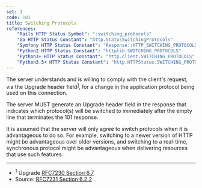 ```yaml
---
set: 1
code: 101
title: Switching Protocols
references:
    "Rails HTTP Status Symbol": ":switching_protocols"
    "Go HTTP Status Constant": "http.StatusSwitchingProtocols"
    "Symfony HTTP Status Constant": "Response::HTTP_SWITCHING_PROTOCOLS"
    "Python2 HTTP Status Constant": "httplib.SWITCHING_PROTOCOLS"
    "Python3+ HTTP Status Constant": "http.client.SWITCHING_PROTOCOLS"
    "Python3.5+ HTTP Status Constant": "http.HTTPStatus.SWITCHING_PROTOCOLS"
---
```


The server understands and is willing to comply with the client's
request, via the Upgrade header field<sup>[1](#ref-1)</sup>, for a
change in the application protocol being used on this connection.

The server MUST generate an Upgrade header field in the response that
indicates which protocol(s) will be switched to immediately after the
empty line that terminates the 101 response.

It is assumed that the server will only agree to switch protocols when
it is advantageous to do so. For example, switching to a newer version
of HTTP might be advantageous over older versions, and switching to a
real-time, synchronous protocol might be advantageous when delivering
resources that use such features.

---

* <span id="ref-1"><sup>1</sup> Upgrade [RFC7230 Section 6.7][2]</span>
* Source: [RFC7231 Section 6.2.2][1]

[1]: <http://tools.ietf.org/html/rfc7231#section-6.2.2>
[2]: <http://tools.ietf.org/html/rfc7230#section-6.7>
